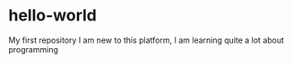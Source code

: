 # hello-world
My first repository
I am new to this platform, I am learning quite a lot about programming

